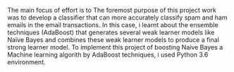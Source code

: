 The main focus of effort is to  The foremost purpose of this project  work was to develop a classifier that can more accurately classify spam and ham emails in the email transactions. In this case, i learnt about the ensemble techniques (AdaBoost) that generates several weak learner models like Naïve Bayes and combines these weak learner models to produce a final strong learner model. To implement this project of boosting Naive Bayes a Machine learning algorith by AdaBoost techniques, i used Python 3.6 environment.  
